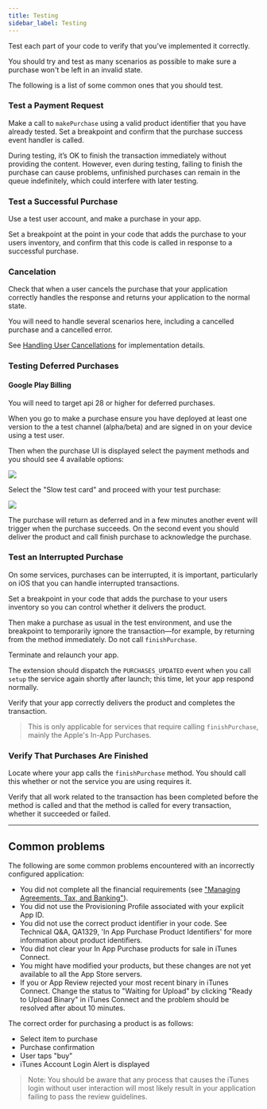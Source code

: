 ```yaml
---
title: Testing
sidebar_label: Testing
---
```


Test each part of your code to verify that you’ve implemented it correctly.

You should try and test as many scenarios as possible to make sure a purchase 
won't be left in an invalid state. 

The following is a list of some common ones that you should test.


### Test a Payment Request

Make a call to `makePurchase` using a valid product identifier that you have already tested. 
Set a breakpoint and confirm that the purchase success event handler is called.

During testing, it’s OK to finish the transaction immediately without providing the content. 
However, even during testing, failing to finish the purchase can cause problems, unfinished 
purchases can remain in the queue indefinitely, which could interfere with later testing.


### Test a Successful Purchase

Use a test user account, and make a purchase in your app. 

Set a breakpoint at the point in your code that adds the purchase to your users inventory, 
and confirm that this code is called in response to a successful purchase.


### Cancelation

Check that when a user cancels the purchase that your application correctly handles the response
and returns your application to the normal state.

You will need to handle several scenarios here, including a cancelled purchase and a cancelled error.

See [Handling User Cancellations](make-a-purchase#handling-user-cancellations) for implementation details.


### Testing Deferred Purchases

#### Google Play Billing

You will need to target api 28 or higher for deferred purchases. 

When you go to make a purchase ensure you have deployed at least one version to the a test channel (alpha/beta) and are signed in on your device using a test user.

Then when the purchase UI is displayed select the payment methods and you should see 4 available options:

![](images/googleplay_deferredpaymentmethod.png)

Select the "Slow test card" and proceed with your test purchase:

![](images/googleplay_deferredpaymentmethod_purchase.png)

The purchase will return as deferred and in a few minutes another event will trigger when the purchase succeeds. On the second event you should deliver the product and call finish purchase to acknowledge the purchase.





### Test an Interrupted Purchase

On some services, purchases can be interrupted, it is important, particularly on iOS that
you can handle interrupted transactions.

Set a breakpoint in your code that adds the purchase to your users inventory so you 
can control whether it delivers the product. 

Then make a purchase as usual in the test environment, and use the breakpoint to 
temporarily ignore the transaction—for example, by returning from the method immediately. 
Do not call `finishPurchase`.

Terminate and relaunch your app. 

The extension should dispatch the `PURCHASES_UPDATED` event when you call `setup` the service 
again shortly after launch; this time, let your app respond normally. 

Verify that your app correctly delivers the product and completes the transaction.

> This is only applicable for services that require calling `finishPurchase`, mainly the Apple's In-App Purchases.


### Verify That Purchases Are Finished

Locate where your app calls the `finishPurchase` method. You should call this whether or not
the service you are using requires it.

Verify that all work related to the transaction has been completed before the method 
is called and that the method is called for every transaction, whether it succeeded or failed.


---

## Common problems

The following are some common problems encountered with an incorrectly configured application:

- You did not complete all the financial requirements (see ["Managing Agreements, Tax, and Banking"](https://developer.apple.com/library/content/documentation/LanguagesUtilities/Conceptual/iTunesConnect_Guide/Chapters/ManagingContractsandBanking.html#//apple_ref/doc/uid/TP40011225-CH21-SW1)).
- You did not use the Provisioning Profile associated with your explicit App ID.
- You did not use the correct product identifier in your code. See Technical Q&A, QA1329, 'In App Purchase Product Identifiers' for more information about product identifiers.
- You did not clear your In App Purchase products for sale in iTunes Connect.
- You might have modified your products, but these changes are not yet available to all the App Store servers.
- If you or App Review rejected your most recent binary in iTunes Connect. 
  Change the status to "Waiting for Upload" by clicking "Ready to Upload Binary" in iTunes Connect 
  and the problem should be resolved after about 10 minutes.

The correct order for purchasing a product is as follows:

- Select item to purchase
- Purchase confirmation
- User taps "buy"
- iTunes Account Login Alert is displayed

>
> Note: You should be aware that any process that causes the iTunes login without 
> user interaction will most likely result in your application failing to pass the review guidelines.
>

